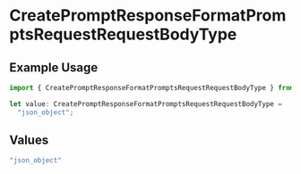 # CreatePromptResponseFormatPromptsRequestRequestBodyType

## Example Usage

```typescript
import { CreatePromptResponseFormatPromptsRequestRequestBodyType } from "@orq-ai/node/models/operations";

let value: CreatePromptResponseFormatPromptsRequestRequestBodyType =
  "json_object";
```

## Values

```typescript
"json_object"
```